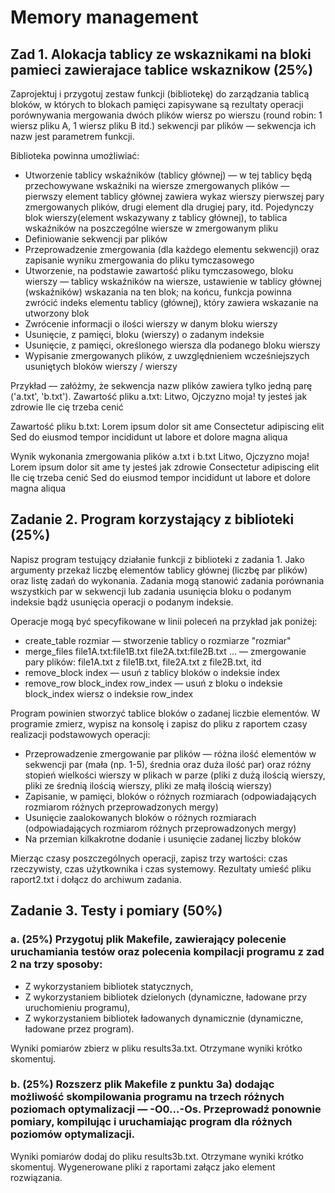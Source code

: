 # Memory management

## Zad 1. Alokacja tablicy ze wskaznikami na bloki pamieci zawierajace tablice wskaznikow (25%)

Zaprojektuj i przygotuj zestaw funkcji (bibliotekę) do zarządzania tablicą bloków, w których to blokach pamięci zapisywane są rezultaty operacji porównywania mergowania dwóch plików wiersz po wierszu (round robin: 1 wiersz pliku A, 1 wiersz pliku B itd.) sekwencji par plików — sekwencja
ich nazw jest parametrem funkcji.

Biblioteka powinna umożliwiać:
- Utworzenie tablicy wskaźników (tablicy głównej) — w tej tablicy będą przechowywane wskaźniki na wiersze zmergowanych plików — pierwszy element tablicy głównej zawiera wykaz wierszy pierwszej pary zmergowanych plików, drugi element dla drugiej pary, itd. Pojedynczy blok wierszy(element wskazywany z tablicy głównej), to tablica wskaźników na poszczególne wiersze w zmergowanym pliku
- Definiowanie sekwencji par plików
- Przeprowadzenie zmergowania (dla każdego elementu sekwencji) oraz zapisanie wyniku zmergowania do pliku tymczasowego
- Utworzenie, na podstawie zawartość pliku tymczasowego, bloku wierszy — tablicy wskaźników na wiersze, ustawienie w tablicy głównej (wskaźników) wskazania na ten blok; na końcu, funkcja powinna zwrócić indeks elementu tablicy (głównej), który zawiera wskazanie na utworzony blok
- Zwrócenie informacji o ilości wierszy w danym bloku wierszy
- Usunięcie, z pamięci, bloku (wierszy) o zadanym indeksie
- Usunięcie, z pamięci, określonego wiersza dla podanego bloku wierszy
- Wypisanie zmergowanych plików, z uwzględnieniem wcześniejszych usuniętych bloków wierszy / wierszy

Przykład — załóżmy, że sekwencja nazw plików zawiera tylko jedną parę ('a.txt', 'b.txt').
Zawartość pliku a.txt:
Litwo, Ojczyzno moja!
ty jesteś jak zdrowie
Ile cię trzeba cenić

Zawartość pliku b.txt:
Lorem ipsum dolor sit ame
Consectetur adipiscing elit
Sed do eiusmod tempor incididunt ut labore et dolore magna aliqua

Wynik wykonania zmergowania plików a.txt i b.txt
Litwo, Ojczyzno moja!
Lorem ipsum dolor sit ame
ty jesteś jak zdrowie
Consectetur adipiscing elit
Ile cię trzeba cenić
Sed do eiusmod tempor incididunt ut labore et dolore magna aliqua

## Zadanie 2. Program korzystający z biblioteki (25%)

Napisz program testujący działanie funkcji z biblioteki z zadania 1. Jako argumenty przekaż liczbę elementów tablicy głównej (liczbę par plików) oraz listę zadań do wykonania. Zadania mogą stanowić zadania porównania wszystkich par w sekwencji lub zadania usunięcia bloku o podanym indeksie bądź usunięcia operacji o podanym indeksie.

Operacje mogą być specyfikowane w linii poleceń na przykład jak poniżej:
- create_table rozmiar — stworzenie tablicy o rozmiarze "rozmiar"
- merge_files file1A.txt:file1B.txt file2A.txt:file2B.txt ... — zmergowanie pary plików: file1A.txt z file1B.txt, file2A.txt z file2B.txt, itd
- remove_block index — usuń z tablicy bloków o indeksie index
- remove_row block_index row_index — usuń z bloku o indeksie block_index wiersz o indeksie row_index

Program powinien stworzyć tablice bloków o zadanej liczbie elementów.
W programie zmierz, wypisz na konsolę i zapisz do pliku z raportem czasy realizacji podstawowych operacji:
- Przeprowadzenie zmergowanie par plików — różna ilość elementów w sekwencji par (mała (np. 1-5), średnia oraz duża ilość par) oraz różny stopień wielkości wierszy w plikach w parze (pliki z dużą ilością wierszy, pliki ze średnią ilością wierszy, pliki ze małą ilością wierszy)
- Zapisanie, w pamięci, bloków o różnych rozmiarach (odpowiadających rozmiarom różnych przeprowadzonych mergy) 
- Usunięcie zaalokowanych bloków o różnych rozmiarach (odpowiadających rozmiarom różnych przeprowadzonych mergy)
- Na przemian kilkakrotne dodanie i usunięcie zadanej liczby bloków

Mierząc czasy poszczególnych operacji, zapisz trzy wartości: czas rzeczywisty, czas użytkownika i czas systemowy. Rezultaty umieść pliku raport2.txt i dołącz do archiwum zadania.

## Zadanie 3. Testy i pomiary (50%)
### a. (25%) Przygotuj plik Makefile, zawierający polecenie uruchamiania testów oraz polecenia kompilacji programu z zad 2 na trzy sposoby:
- Z wykorzystaniem bibliotek statycznych,
- Z wykorzystaniem bibliotek dzielonych (dynamiczne, ładowane przy uruchomieniu programu),
- Z wykorzystaniem bibliotek ładowanych dynamicznie (dynamiczne, ładowane przez program).

Wyniki pomiarów zbierz w pliku results3a.txt. Otrzymane wyniki krótko skomentuj.

### b. (25%) Rozszerz plik Makefile z punktu 3a) dodając możliwość skompilowania programu na trzech różnych  poziomach optymalizacji — -O0…-Os. Przeprowadź ponownie pomiary, kompilując i uruchamiając program dla różnych poziomów optymalizacji.

Wyniki pomiarów dodaj do pliku results3b.txt. Otrzymane wyniki krótko skomentuj.
Wygenerowane pliki z raportami załącz jako element rozwiązania.

